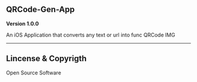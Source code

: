 ## QRCode-Gen-App 
**Version 1.0.0**

An iOS Application that converts any text or url into func QRCode IMG 

--- 
## Lincense & Copyrigth 

Open Source Software
